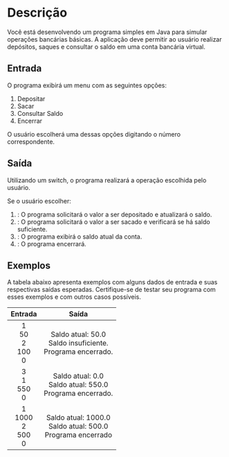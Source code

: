 # Descrição

Você está desenvolvendo um programa simples em Java para simular operações bancárias básicas. A aplicação deve permitir ao usuário realizar depósitos, saques e consultar o saldo em uma conta bancária virtual.

## Entrada

O programa exibirá um menu com as seguintes opções:
1. Depositar 
2. Sacar 
3. Consultar Saldo
4. Encerrar 

O usuário escolherá uma dessas opções digitando o número correspondente.

## Saída
Utilizando um switch, o programa realizará a operação escolhida pelo usuário.

Se o usuário escolher:

1. : O programa solicitará o valor a ser depositado e atualizará o saldo.
2. : O programa solicitará o valor a ser sacado e verificará se há saldo suficiente.
3. : O programa exibirá o saldo atual da conta.
0. : O programa encerrará.

## Exemplos
A tabela abaixo apresenta exemplos com alguns dados de entrada e suas respectivas saídas esperadas. Certifique-se de testar seu programa com esses exemplos e com outros casos possíveis.

|            Entrada             |                                       Saída                                        |
|:------------------------------:|:----------------------------------------------------------------------------------:|
|  1<br/>50<br/>2<br/>100<br/>0  |         Saldo atual: 50.0<br/> Saldo insuficiente.<br/>Programa encerrado.         |
|     3<br/>1<br/>550<br/>0      |          Saldo atual: 0.0<br/>Saldo atual: 550.0<br/>Programa encerrado.           |
| 1<br/>1000<br/>2<br/>500<br/>0 |            Saldo atual: 1000.0<br/>Saldo atual: 500.0<br/>Programa encerrado            |